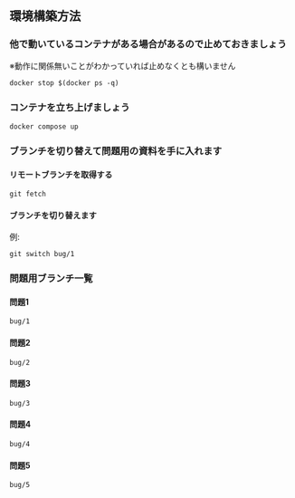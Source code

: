 
## 環境構築方法
### 他で動いているコンテナがある場合があるので止めておきましょう
※動作に関係無いことがわかっていれば止めなくとも構いません

```
docker stop $(docker ps -q)
```

### コンテナを立ち上げましょう
```
docker compose up
```

### ブランチを切り替えて問題用の資料を手に入れます
#### リモートブランチを取得する
```
git fetch
```

#### ブランチを切り替えます
例:

```
git switch bug/1
```

### 問題用ブランチ一覧
#### 問題1
`bug/1`

#### 問題2
`bug/2`

#### 問題3
`bug/3`

#### 問題4
`bug/4`

#### 問題5
`bug/5`
